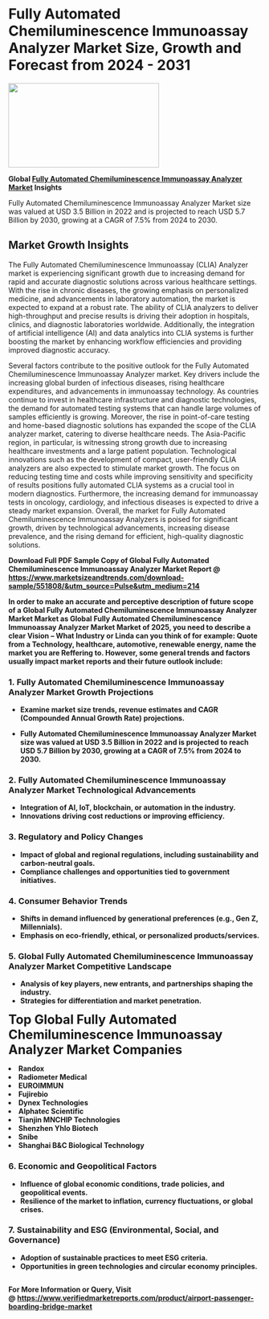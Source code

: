 <H1>Fully Automated Chemiluminescence Immunoassay Analyzer Market Size, Growth and Forecast from 2024 - 2031</H1><img class="aligncenter size-medium wp-image-584254" src="https://thirdeyenews.in/wp-content/uploads/2024/09/Global-Market-Research-300x168.jpeg" alt="" width="300" height="168" /><p><strong>Global&nbsp;<a href="https://www.marketsizeandtrends.com/download-sample/551808/&amp;utm_source=Pulse&amp;utm_medium=214">Fully Automated Chemiluminescence Immunoassay Analyzer Market</a> Insights</strong></p><p>Fully Automated Chemiluminescence Immunoassay Analyzer Market size was valued at USD 3.5 Billion in 2022 and is projected to reach USD 5.7 Billion by 2030, growing at a CAGR of 7.5% from 2024 to 2030.</p><p><h2>Market Growth Insights</h2> <p>The Fully Automated Chemiluminescence Immunoassay (CLIA) Analyzer market is experiencing significant growth due to increasing demand for rapid and accurate diagnostic solutions across various healthcare settings. With the rise in chronic diseases, the growing emphasis on personalized medicine, and advancements in laboratory automation, the market is expected to expand at a robust rate. The ability of CLIA analyzers to deliver high-throughput and precise results is driving their adoption in hospitals, clinics, and diagnostic laboratories worldwide. Additionally, the integration of artificial intelligence (AI) and data analytics into CLIA systems is further boosting the market by enhancing workflow efficiencies and providing improved diagnostic accuracy.</p> <p><strong></strong></p> <p>Several factors contribute to the positive outlook for the Fully Automated Chemiluminescence Immunoassay Analyzer market. Key drivers include the increasing global burden of infectious diseases, rising healthcare expenditures, and advancements in immunoassay technology. As countries continue to invest in healthcare infrastructure and diagnostic technologies, the demand for automated testing systems that can handle large volumes of samples efficiently is growing. Moreover, the rise in point-of-care testing and home-based diagnostic solutions has expanded the scope of the CLIA analyzer market, catering to diverse healthcare needs. The Asia-Pacific region, in particular, is witnessing strong growth due to increasing healthcare investments and a large patient population. Technological innovations such as the development of compact, user-friendly CLIA analyzers are also expected to stimulate market growth. The focus on reducing testing time and costs while improving sensitivity and specificity of results positions fully automated CLIA systems as a crucial tool in modern diagnostics. Furthermore, the increasing demand for immunoassay tests in oncology, cardiology, and infectious diseases is expected to drive a steady market expansion. Overall, the market for Fully Automated Chemiluminescence Immunoassay Analyzers is poised for significant growth, driven by technological advancements, increasing disease prevalence, and the rising demand for efficient, high-quality diagnostic solutions.</p> <p><strong></p><p><span class=""><strong>Download Full PDF Sample Copy of Global Fully Automated Chemiluminescence Immunoassay Analyzer Market Report</strong> @ <a href="https://www.marketsizeandtrends.com/download-sample/551808/&amp;utm_source=Pulse&amp;utm_medium=214" target="_blank">https://www.marketsizeandtrends.com/download-sample/551808/&amp;utm_source=Pulse&amp;utm_medium=214</a></span></p><p>In order to make an accurate and perceptive description of future scope of a Global&nbsp;Fully Automated Chemiluminescence Immunoassay Analyzer Market Market as Global&nbsp;Fully Automated Chemiluminescence Immunoassay Analyzer Market Market of 2025, you need to describe a clear Vision &ndash; What Industry or Linda can you think of for example: Quote from a Technology, healthcare, automotive, renewable energy, name the market you are Reffering to. However, some general trends and factors usually impact market reports and their future outlook include:</p><h3>1.&nbsp;<strong>Fully Automated Chemiluminescence Immunoassay Analyzer Market Growth Projections</strong></h3><ul><li>Examine market size trends, revenue estimates and CAGR (Compounded Annual Growth Rate) projections.</li><li><p>Fully Automated Chemiluminescence Immunoassay Analyzer Market size was valued at USD 3.5 Billion in 2022 and is projected to reach USD 5.7 Billion by 2030, growing at a CAGR of 7.5% from 2024 to 2030.</p></li></ul><h3>2.&nbsp;<strong>Fully Automated Chemiluminescence Immunoassay Analyzer Market Technological Advancements</strong></h3><ul><li>Integration of AI, IoT, blockchain, or automation in the industry.</li><li>Innovations driving cost reductions or improving efficiency.</li></ul><h3>3.&nbsp;<strong>Regulatory and Policy Changes</strong></h3><ul><li>Impact of global and regional regulations, including sustainability and carbon-neutral goals.</li><li>Compliance challenges and opportunities tied to government initiatives.</li></ul><h3>4.&nbsp;<strong>Consumer Behavior Trends</strong></h3><ul><li>Shifts in demand influenced by generational preferences (e.g., Gen Z, Millennials).</li><li>Emphasis on eco-friendly, ethical, or personalized products/services.</li></ul><h3>5.&nbsp;<strong>Global Fully Automated Chemiluminescence Immunoassay Analyzer Market Competitive Landscape</strong></h3><ul><li>Analysis of key players, new entrants, and partnerships shaping the industry.</li><li>Strategies for differentiation and market penetration.</li></ul><p data-pm-slice="1 1 []"><span style="color: inherit; font-family: inherit; font-size: 25px;">Top Global Fully Automated Chemiluminescence Immunoassay Analyzer Market Companies</span></p><div class="" data-test-id=""><p><li>Randox</li><li> Radiometer Medical</li><li> EUROIMMUN</li><li> Fujirebio</li><li> Dynex Technologies</li><li> Alphatec Scientific</li><li> Tianjin MNCHIP Technologies</li><li> Shenzhen Yhlo Biotech</li><li> Snibe</li><li> Shanghai B&C Biological Technology</li></p></div><h3>6.&nbsp;<strong>Economic and Geopolitical Factors</strong></h3><ul><li>Influence of global economic conditions, trade policies, and geopolitical events.</li><li>Resilience of the market to inflation, currency fluctuations, or global crises.</li></ul><h3>7.&nbsp;<strong>Sustainability and ESG (Environmental, Social, and Governance)</strong></h3><ul><li>Adoption of sustainable practices to meet ESG criteria.</li><li>Opportunities in green technologies and circular economy principles.</li></ul><h2><strong style="font-size: 14px;">For More Information or Query, Visit @&nbsp;</strong><a style="background-color: #ffffff; font-size: 14px;" href="https://www.marketsizeandtrends.com/report/fully-automated-chemiluminescence-immunoassay-analyzer-market/" target="_blank">https://www.verifiedmarketreports.com/product/airport-passenger-boarding-bridge-market</a></h2>
